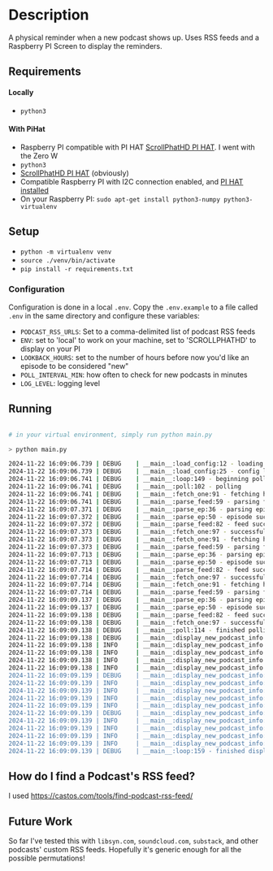 # Description

A physical reminder when a new podcast shows up.  Uses RSS feeds and a Raspberry PI Screen to display the reminders.

## Requirements

#### Locally
- `python3`

#### With PiHat
- Raspberry PI compatible with PI HAT [ScrollPhatHD PI HAT](https://shop.pimoroni.com/en-us/products/scroll-phat-hd).  I went with the Zero W
- `python3`
- [ScrollPhatHD PI HAT](https://shop.pimoroni.com/en-us/products/scroll-phat-hd) (obviously)
- Compatible Raspberry PI with I2C connection enabled, and [PI HAT installed](https://learn.pimoroni.com/article/getting-started-with-scroll-phat-hd)
- On your Raspberry PI: `sudo apt-get install python3-numpy python3-virtualenv`


## Setup

- `python -m virtualenv venv`
- `source ./venv/bin/activate`
- `pip install -r requirements.txt`

### Configuration

Configuration is done in a local `.env`.  Copy the `.env.example` to a file called `.env` in the same directory and configure these variables:

- `PODCAST_RSS_URLS`: Set to a comma-delimited list of podcast RSS feeds
- `ENV`: set to 'local' to work on your machine, set to 'SCROLLPHATHD' to display on your PI
- `LOOKBACK_HOURS`: set to the number of hours before now you'd like an episode to be considered "new"
- `POLL_INTERVAL_MIN`: how often to check for new podcasts in minutes
- `LOG_LEVEL`: logging level

## Running

```sh

# in your virtual environment, simply run python main.py

> python main.py

2024-11-22 16:09:06.739 | DEBUG    | __main__:load_config:12 - loading config
2024-11-22 16:09:06.739 | DEBUG    | __main__:load_config:25 - config loaded successfully
2024-11-22 16:09:06.741 | DEBUG    | __main__:loop:149 - beginning polling loop
2024-11-22 16:09:06.741 | DEBUG    | __main__:poll:102 - polling
2024-11-22 16:09:06.741 | DEBUG    | __main__:fetch_one:91 - fetching https://citationsneeded.libsyn.com/rss
2024-11-22 16:09:06.741 | DEBUG    | __main__:parse_feed:59 - parsing feed https://citationsneeded.libsyn.com/rss
2024-11-22 16:09:07.371 | DEBUG    | __main__:parse_ep:36 - parsing episode
2024-11-22 16:09:07.372 | DEBUG    | __main__:parse_ep:50 - episode successfully parsed: (Episode 212: Gaza and the Political Utility of Selective Empathy)
2024-11-22 16:09:07.372 | DEBUG    | __main__:parse_feed:82 - feed successfully parsed https://citationsneeded.libsyn.com/rss
2024-11-22 16:09:07.373 | DEBUG    | __main__:fetch_one:97 - successfully fetched https://citationsneeded.libsyn.com/rss
2024-11-22 16:09:07.373 | DEBUG    | __main__:fetch_one:91 - fetching https://podcast.darknetdiaries.com/
2024-11-22 16:09:07.373 | DEBUG    | __main__:parse_feed:59 - parsing feed https://podcast.darknetdiaries.com/
2024-11-22 16:09:07.713 | DEBUG    | __main__:parse_ep:36 - parsing episode
2024-11-22 16:09:07.713 | DEBUG    | __main__:parse_ep:50 - episode successfully parsed: (151: Chris Rock)
2024-11-22 16:09:07.714 | DEBUG    | __main__:parse_feed:82 - feed successfully parsed https://podcast.darknetdiaries.com/
2024-11-22 16:09:07.714 | DEBUG    | __main__:fetch_one:97 - successfully fetched https://podcast.darknetdiaries.com/
2024-11-22 16:09:07.714 | DEBUG    | __main__:fetch_one:91 - fetching https://feeds.soundcloud.com/users/soundcloud:users:211911700/sounds.rss
2024-11-22 16:09:07.714 | DEBUG    | __main__:parse_feed:59 - parsing feed https://feeds.soundcloud.com/users/soundcloud:users:211911700/sounds.rss
2024-11-22 16:09:09.137 | DEBUG    | __main__:parse_ep:36 - parsing episode
2024-11-22 16:09:09.137 | DEBUG    | __main__:parse_ep:50 - episode successfully parsed: (886 - Cabinet Curiosity feat. Alex Nichols (11/18/24))
2024-11-22 16:09:09.138 | DEBUG    | __main__:parse_feed:82 - feed successfully parsed https://feeds.soundcloud.com/users/soundcloud:users:211911700/sounds.rss
2024-11-22 16:09:09.138 | DEBUG    | __main__:fetch_one:97 - successfully fetched https://feeds.soundcloud.com/users/soundcloud:users:211911700/sounds.rss
2024-11-22 16:09:09.138 | DEBUG    | __main__:poll:114 - finished polling
2024-11-22 16:09:09.138 | DEBUG    | __main__:display_new_podcast_info:119 - displaying new podcast info
2024-11-22 16:09:09.138 | INFO     | __main__:display_new_podcast_info:126 - New episode of Citations Needed found
2024-11-22 16:09:09.138 | INFO     | __main__:display_new_podcast_info:127 - Episode published Wed, 20 Nov 2024
2024-11-22 16:09:09.138 | INFO     | __main__:display_new_podcast_info:128 - Episode title: Episode 212: Gaza and the Political Utility of Selective Empathy
2024-11-22 16:09:09.138 | INFO     | __main__:display_new_podcast_info:129 - Episode description: "Salvadoran Ties Bloodshed To a 'Culture of Violence'", reported The New York Times in 1981. "The violence in Lebanon is casual, random, and probably addicting," stated the Honolulu Star-Advertiser in 1985. "Muslim life is cheap, most...
2024-11-22 16:09:09.139 | DEBUG    | __main__:display_new_podcast_info:119 - displaying new podcast info
2024-11-22 16:09:09.139 | INFO     | __main__:display_new_podcast_info:126 - New episode of Darknet Diaries found
2024-11-22 16:09:09.139 | INFO     | __main__:display_new_podcast_info:127 - Episode published Tue, 05 Nov 2024
2024-11-22 16:09:09.139 | INFO     | __main__:display_new_podcast_info:128 - Episode title: 151: Chris Rock
2024-11-22 16:09:09.139 | INFO     | __main__:display_new_podcast_info:129 - Episode description: Chris Rock
2024-11-22 16:09:09.139 | DEBUG    | __main__:display_new_podcast_info:119 - displaying new podcast info
2024-11-22 16:09:09.139 | INFO     | __main__:display_new_podcast_info:126 - New episode of Chapo Trap House found
2024-11-22 16:09:09.139 | INFO     | __main__:display_new_podcast_info:127 - Episode published Tue, 19 Nov 2024
2024-11-22 16:09:09.139 | INFO     | __main__:display_new_podcast_info:128 - Episode title: 886 - Cabinet Curiosity feat. Alex Nichols (11/18/24)
2024-11-22 16:09:09.139 | INFO     | __main__:display_new_podcast_info:129 - Episode description: We review the various freaks, toadies, goons, and…
2024-11-22 16:09:09.139 | DEBUG    | __main__:loop:159 - finished displaying, sleeping for 1 minutes...
```

## How do I find a Podcast's RSS feed?

I used https://castos.com/tools/find-podcast-rss-feed/

## Future Work

So far I've tested this with `libsyn.com`, `soundcloud.com`, `substack`, and other podcasts' custom RSS feeds.  Hopefully it's generic enough for all the possible permutations!
